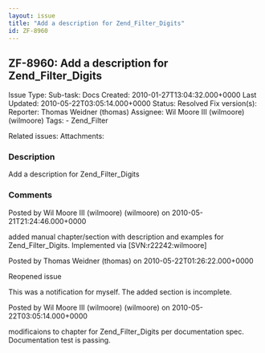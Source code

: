 ```yaml
---
layout: issue
title: "Add a description for Zend_Filter_Digits"
id: ZF-8960
---
```


ZF-8960: Add a description for Zend\_Filter\_Digits
---------------------------------------------------

 Issue Type: Sub-task: Docs Created: 2010-01-27T13:04:32.000+0000 Last Updated: 2010-05-22T03:05:14.000+0000 Status: Resolved Fix version(s): 
 Reporter:  Thomas Weidner (thomas)  Assignee:  Wil Moore III (wilmoore) (wilmoore)  Tags: - Zend\_Filter
 
 Related issues: 
 Attachments: 
### Description

Add a description for Zend\_Filter\_Digits

 

 

### Comments

Posted by Wil Moore III (wilmoore) (wilmoore) on 2010-05-21T21:24:46.000+0000

added manual chapter/section with description and examples for Zend\_Filter\_Digits. Implemented via [SVN:r22242:wilmoore]

 

 

Posted by Thomas Weidner (thomas) on 2010-05-22T01:26:22.000+0000

Reopened issue

This was a notification for myself. The added section is incomplete.

 

 

Posted by Wil Moore III (wilmoore) (wilmoore) on 2010-05-22T03:05:14.000+0000

modificaions to chapter for Zend\_Filter\_Digits per documentation spec. Documentation test is passing.

 

 